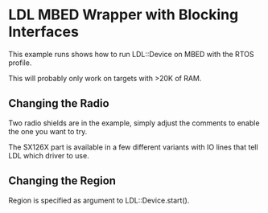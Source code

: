 LDL MBED Wrapper with Blocking Interfaces
=========================================

This example runs shows how to run LDL::Device on MBED with the RTOS
profile.

This will probably only work on targets with >20K of RAM.

## Changing the Radio

Two radio shields are in the example, simply adjust the comments
to enable the one you want to try.

The SX126X part is available in a few different variants with IO
lines that tell LDL which driver to use.


## Changing the Region

Region is specified as argument to LDL::Device.start().




